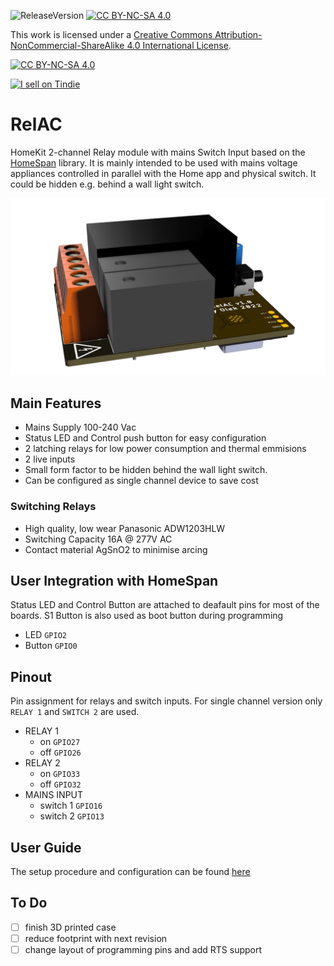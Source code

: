 ![ReleaseVersion](https://img.shields.io/github/v/release/mr4lexndr/RelAC)
[![CC BY-NC-SA 4.0][cc-by-nc-sa-shield]][cc-by-nc-sa]

This work is licensed under a
[Creative Commons Attribution-NonCommercial-ShareAlike 4.0 International License][cc-by-nc-sa].


[![CC BY-NC-SA 4.0][cc-by-nc-sa-image]][cc-by-nc-sa]

<a href="https://www.tindie.com/stores/mr4lexndr/?ref=offsite_badges&utm_source=sellers_Mr4lexndr&utm_medium=badges&utm_campaign=badge_medium"><img src="https://d2ss6ovg47m0r5.cloudfront.net/badges/tindie-mediums.png" alt="I sell on Tindie" width="150" height="78"></a>

[cc-by-nc-sa]: http://creativecommons.org/licenses/by-nc-sa/4.0/
[cc-by-nc-sa-image]: https://licensebuttons.net/l/by-nc-sa/4.0/88x31.png
[cc-by-nc-sa-shield]: https://img.shields.io/badge/License-CC%20BY--NC--SA%204.0-lightgrey.svg
# RelAC


HomeKit 2-channel Relay module with mains Switch Input based on the [HomeSpan](https://github.com/HomeSpan/HomeSpan) library. It is mainly intended to be used with mains voltage appliances controlled in parallel with the Home app and physical switch. It could be hidden e.g. behind a wall light switch.

![RelAC](https://github.com/mr4lexndr/RelAC/blob/main/assets/RelAC-transparent.png)


## Main Features
- Mains Supply 100-240 Vac
- Status LED and Control push button for easy configuration
- 2 latching relays for low power consumption and thermal emmisions
- 2 live inputs
- Small form factor to be hidden behind the wall light switch.
- Can be configured as single channel device to save cost
  
### Switching Relays
- High quality, low wear Panasonic ADW1203HLW  
- Switching Capacity 16A @ 277V AC  
- Contact material AgSnO2 to minimise arcing  


## User Integration with HomeSpan
Status LED and Control Button are attached to deafault pins for most of the boards. S1 Button is also used as boot button during programming
- LED `GPIO2`
- Button `GPIO0`

## Pinout
Pin assignment for relays and switch inputs. For single channel version only `RELAY 1` and `SWITCH 2` are used.

- RELAY 1
  -  on `GPIO27`
  - off `GPIO26`
- RELAY 2 
  - on `GPIO33`
  - off `GPIO32`
- MAINS INPUT
  - switch 1 `GPIO16`
  - switch 2 `GPIO13`

## User Guide
The setup procedure and configuration can be found [here](https://github.com/HomeSpan/HomeSpan/blob/master/docs/UserGuide.md)

## To Do

- [ ] finish 3D printed case
- [ ] reduce footprint with next revision
- [ ] change layout of programming pins and add RTS support
